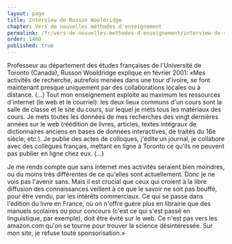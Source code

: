 ```yaml
---
layout: page
title: Interview de Russon Wooldridge
chapter: Vers de nouvelles méthodes d'enseignement
permalink: /fr/vers-de-nouvelles-methodes-d-enseignement/interview-de-russon-wooldridge/
order: 1460
published: true
---
```

<p>Professeur au département des études françaises de l'Université de Toronto (Canada), Russon Wooldridge explique en février 2001: «Mes activités de recherche, autrefois menées dans une tour d'ivoire, se font maintenant presque uniquement par des collaborations locales ou à distance. (...) Tout mon enseignement exploite au maximum les ressources d'internet (le web et le courriel): les deux lieux communs d'un cours sont la salle de classe et le site du cours, sur lequel je mets tous les matériaux des cours. Je mets toutes les données de mes recherches des vingt dernières années sur le web (réédition de livres, articles, textes intégraux de dictionnaires anciens en bases de données interactives, de traités du 16e siècle, etc.). Je publie des actes de colloques, j'édite un journal, je collabore avec des collègues français, mettant en ligne à Toronto ce qu'ils ne peuvent pas publier en ligne chez eux. (…)</p>

<p>Je me rends compte que sans internet mes activités seraient bien moindres, ou du moins très différentes de ce qu'elles sont actuellement. Donc je ne vois pas l'avenir sans. Mais il est crucial que ceux qui croient à la libre diffusion des connaissances veillent à ce que le savoir ne soit pas bouffé, pour être vendu, par les intérêts commerciaux. Ce qui se passe dans l'édition du livre en France, où on n'offre guère plus en librairie que des manuels scolaires ou pour concours (c'est ce qui s'est passé en linguistique, par exemple), doit être évité sur le web. Ce n'est pas vers les amazon.com qu'on se tourne pour trouver la science désintéressée. Sur mon site, je refuse toute sponsorisation.»</p>